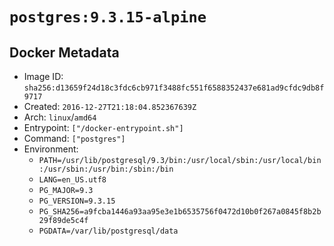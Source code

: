 # `postgres:9.3.15-alpine`

## Docker Metadata

- Image ID: `sha256:d13659f24d18c3fdc6cb971f3488fc551f6588352437e681ad9cfdc9db8f9717`
- Created: `2016-12-27T21:18:04.852367639Z`
- Arch: `linux`/`amd64`
- Entrypoint: `["/docker-entrypoint.sh"]`
- Command: `["postgres"]`
- Environment:
  - `PATH=/usr/lib/postgresql/9.3/bin:/usr/local/sbin:/usr/local/bin:/usr/sbin:/usr/bin:/sbin:/bin`
  - `LANG=en_US.utf8`
  - `PG_MAJOR=9.3`
  - `PG_VERSION=9.3.15`
  - `PG_SHA256=a9fcba1446a93aa95e3e1b6535756f0472d10b0f267a0845f8b2b29f89de5c4f`
  - `PGDATA=/var/lib/postgresql/data`
